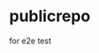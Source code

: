 # publicrepo
for e2e test
















































































































































































































































































































































































































